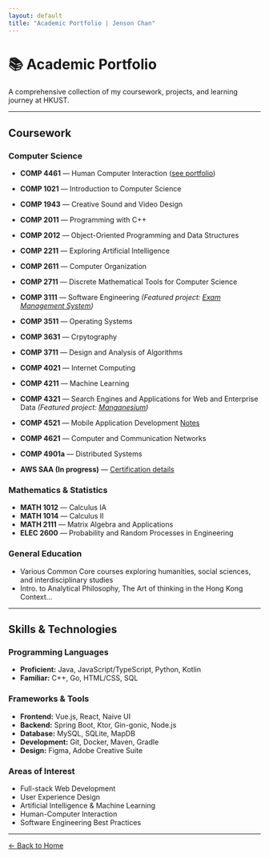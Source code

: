 ```yaml
---
layout: default
title: "Academic Portfolio | Jenson Chan"
---
```


# 📚 Academic Portfolio

A comprehensive collection of my coursework, projects, and learning journey at HKUST.

---

## Coursework

### Computer Science

- **COMP 4461** — Human Computer Interaction ([see portfolio](/comp4461-portfolio.html))
- **COMP 1021** — Introduction to Computer Science
- **COMP 1943** — Creative Sound and Video Design
- **COMP 2011** — Programming with C++
- **COMP 2012** — Object-Oriented Programming and Data Structures
- **COMP 2211** — Exploring Artificial Intelligence
- **COMP 2611** — Computer Organization
- **COMP 2711** — Discrete Mathematical Tools for Computer Science
- **COMP 3111** — Software Engineering *(Featured project: [Exam Management System](https://github.com/waydxd/COMP3111-Project))*
- **COMP 3511** — Operating Systems
- **COMP 3631** — Crpytography
- **COMP 3711** — Design and Analysis of Algorithms
- **COMP 4021** — Internet Computing
- **COMP 4211** — Machine Learning
- **COMP 4321** — Search Engines and Applications for Web and Enterprise Data *(Featured project: [Manganesium](https://github.com/waydxd/Manganesium))*
- **COMP 4521** — Mobile Application Development [Notes](/courses/4521/Kotlin-Summary-Notes.html)
- **COMP 4621** — Computer and Communication Networks
- **COMP 4901a** — Distributed Systems

- **AWS SAA (In progress)** — [Certification details](/aws-saa.html)

### Mathematics & Statistics

- **MATH 1012** — Calculus IA
- **MATH 1014** — Calculus II
- **MATH 2111** — Matrix Algebra and Applications
- **ELEC 2600** — Probability and Random Processes in Engineering

### General Education

- Various Common Core courses exploring humanities, social sciences, and interdisciplinary studies
- Intro. to Analytical Philosophy, The Art of thinking in the Hong Kong Context...

---

## Skills & Technologies

### Programming Languages

- **Proficient:** Java, JavaScript/TypeScript, Python, Kotlin
- **Familiar:** C++, Go, HTML/CSS, SQL

### Frameworks & Tools

- **Frontend:** Vue.js, React, Naive UI
- **Backend:** Spring Boot, Ktor, Gin-gonic, Node.js
- **Database:** MySQL, SQLite, MapDB
- **Development:** Git, Docker, Maven, Gradle
- **Design:** Figma, Adobe Creative Suite

### Areas of Interest

- Full-stack Web Development
- User Experience Design
- Artificial Intelligence & Machine Learning
- Human-Computer Interaction
- Software Engineering Best Practices

---

[← Back to Home](/)
